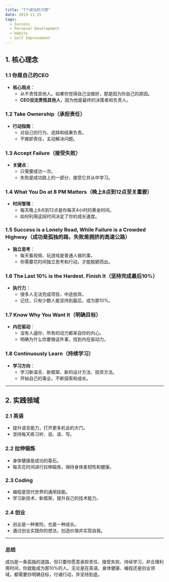 ```yaml
---
title: "7个成功的习惯"
date: 2019-11-25
tags:
  - Success
  - Personal Development
  - Habits
  - Self Improvement
---
```


## 1. 核心理念

### 1.1 你是自己的CEO

- **核心观点**：
  - 从不责怪其他人。如果你觉得自己没做好，那是因为你自己的原因。
  - **CEO没法责怪其他人**，因为他是最终的决策者和负责人。

### 1.2 Take Ownership（承担责任）

- **行动指南**：
  - 对自己的行为、选择和结果负责。
  - 不推卸责任，主动解决问题。

### 1.3 Accept Failure（接受失败）

- **关键点**：
  - 只需要成功一次。
  - 失败是成功路上的一部分，接受它并从中学习。

### 1.4 What You Do at 8 PM Matters（晚上8点到12点至关重要）

- **时间管理**：
  - 每天晚上8点到12点是你每天4小时的黄金时间。
  - 如何利用这段时间决定了你的成长速度。

### 1.5 Success is a Lonely Road, While Failure is a Crowded Highway（成功是孤独的路，失败是拥挤的高速公路）

- **独立思考**：
  - 每天看视频、玩游戏是普通人做的事。
  - 你需要花时间独立思考和行动，才能脱颖而出。

### 1.6 The Last 10% is the Hardest. Finish It（坚持完成最后10%）

- **执行力**：
  - 很多人无法完成项目，中途放弃。
  - 记住，只有少数人能坚持到最后，成为那10%。

### 1.7 Know Why You Want It（明确目标）

- **内在驱动**：
  - 没有人逼你，所有的动力都来自你的内心。
  - 明确为什么你要做这件事，找到内在驱动力。

### 1.8 Continuously Learn（持续学习）

- **学习方向**：
  - 学习新语言、新框架、新的设计方法、投资方法。
  - 开始自己的事业，不断探索和成长。

---

## 2. 实践领域

### 2.1 英语

- 提升语言能力，打开更多机会的大门。
- 坚持每天练习听、说、读、写。

### 2.2 拉伸锻炼

- 身体健康是成功的基石。
- 每天花时间进行拉伸锻炼，保持身体柔韧性和健康。

### 2.3 Coding

- 编程是现代世界的通用技能。
- 学习新技术、新框架，提升自己的技术能力。

### 2.4 创业

- 创业是一种冒险，也是一种成长。
- 通过创业实践你的想法，创造价值并实现自我。

---

### 总结

成功是一条孤独的道路，但只要你愿意承担责任、接受失败、持续学习，并合理利用时间，你就能成为那10%的人。无论是在英语、身体健康、编程还是创业领域，都需要你明确目标，付诸行动，并坚持到底。
